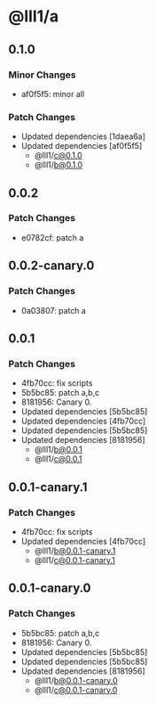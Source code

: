 # @lll1/a

## 0.1.0

### Minor Changes

- af0f5f5: minor all

### Patch Changes

- Updated dependencies [1daea6a]
- Updated dependencies [af0f5f5]
  - @lll1/c@0.1.0
  - @lll1/b@0.1.0

## 0.0.2

### Patch Changes

- e0782cf: patch a

## 0.0.2-canary.0

### Patch Changes

- 0a03807: patch a

## 0.0.1

### Patch Changes

- 4fb70cc: fix scripts
- 5b5bc85: patch a,b,c
- 8181956: Canary 0.
- Updated dependencies [5b5bc85]
- Updated dependencies [4fb70cc]
- Updated dependencies [5b5bc85]
- Updated dependencies [8181956]
  - @lll1/b@0.0.1
  - @lll1/c@0.0.1

## 0.0.1-canary.1

### Patch Changes

- 4fb70cc: fix scripts
- Updated dependencies [4fb70cc]
  - @lll1/b@0.0.1-canary.1
  - @lll1/c@0.0.1-canary.1

## 0.0.1-canary.0

### Patch Changes

- 5b5bc85: patch a,b,c
- 8181956: Canary 0.
- Updated dependencies [5b5bc85]
- Updated dependencies [5b5bc85]
- Updated dependencies [8181956]
  - @lll1/b@0.0.1-canary.0
  - @lll1/c@0.0.1-canary.0
